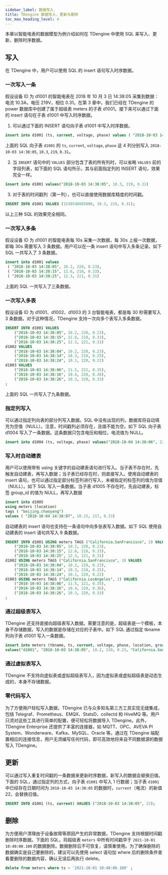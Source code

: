```yaml
---
sidebar_label: 数据写入
title: TDengine 数据写入、更新与删除
toc_max_heading_level: 4
---
```


本章以智能电表的数据模型为例介绍如何在 TDengine 中使用 SQL 来写入、更新、删除时序数据。

## 写入

在 TDengine 中，用户可以使用 SQL 的 insert 语句写入时序数据。

### 一次写入一条

假设设备 ID 为 d1001 的智能电表在 2018 年 10 月 3 日 14:38:05 采集到数据：电流 10.3A，电压 219V，相位 0.31。在第 3 章中，我们已经在 TDengine 的 power 数据库中创建了属于超级表 meters 的子表 d1001。接下来可以通过下面的 insert 语句在子表 d1001 中写入时序数据。

1. 可以通过下面的 INSERT 语句向子表 d1001 中写入时序数据。

```sql
insert into d1001 (ts, current, voltage, phase) values ( "2018-10-03 14:38:05", 10.3, 219, 0.31)
```
上面的 SQL 向子表 `d1001` 的 `ts`, `current`, `voltage`, `phase` 这 4 列分别写入 `2018-10-03 14:38:05`, `10.3`, `219`, `0.31`。

2. 当 `INSERT` 语句中的 `VALUES` 部分包含了表的所有列时，可以省略 `VALUES` 前的字段列表，如下面的 SQL 语句所示，其与前面指定列的 INSERT 语句，效果完全一样。
```sql
insert into d1001 values("2018-10-03 14:38:05", 10.3, 219, 0.31)
```

3. 对于表的时间戳列（第一列），也可以直接使用数据库精度的时间戳。

```sql
INSERT INTO d1001 VALUES (1538548685000, 10.3, 219, 0.31);
```

以上三种 SQL 的效果完全相同。

### 一次写入多条

假设设备 ID 为 d1001 的智能电表每 10s 采集一次数据，每 30s 上报一次数据，即每 30s 需要写入 3 条数据。用户可以在一条 insert 语句中写入多条记录。如下 SQL 一共写入了 3 条数据。

```sql
insert into d1001 values
 ( "2018-10-03 14:38:05", 10.2, 220, 0.23),
 ( "2018-10-03 14:38:15", 12.6, 218, 0.33),
 ( "2018-10-03 14:38:25", 12.3, 221, 0.31)
```

上面的 SQL 一共写入了三条数据。

### 一次写入多表

假设设备 ID 为 d1001、d1002、d1003 的 3 台智能电表，都是每 30 秒需要写入 3 条数据。对于这种情况，TDengine 支持一次向多个表写入多条数据。

```sql
INSERT INTO d1001 VALUES 
    ("2018-10-03 14:38:05", 10.2, 220, 0.23),
    ("2018-10-03 14:38:15", 12.6, 218, 0.33),
    ("2018-10-03 14:38:25", 12.3, 221, 0.31) 
d1002 VALUES 
    ("2018-10-03 14:38:04", 10.2, 220, 0.23),
    ("2018-10-03 14:38:14", 10.3, 218, 0.25),
    ("2018-10-03 14:38:24", 10.1, 220, 0.22)
d1003 VALUES
    ("2018-10-03 14:38:06", 11.5, 221, 0.35),
    ("2018-10-03 14:38:16", 10.4, 220, 0.36),
    ("2018-10-03 14:38:26", 10.3, 220, 0.33)
;
```

上面的 SQL 一共写入了九条数据。

### 指定列写入

可以通过指定列向表的部分列写入数据。SQL 中没有出现的列，数据库将自动填充为空值（NULL）。注意，时间戳列必须存在，且值不能为空。如下 SQL 向子表 d1004 写入了一条数据。这条数据只包含电压和相位，电流值为 NULL。

```sql
insert into d1004 (ts, voltage, phase) values("2018-10-04 14:38:06", 223, 0.29)
```

### 写入时自动建表

用户可以使用带有 using 关键字的自动建表语句进行写入。当子表不存在时，先触发自动建表，再写入数据；当子表已经存在时，则直接写入。使用自动建表的 insert 语句，也可以通过指定部分标签列进行写入，未被指定的标签列的值为空值（NULL）。如下 SQL 写入一条数据。当子表 d1005 不存在时，先自动建表，标签 group_id 的值为 NULL，再写入数据

```sql
insert into d1005
using meters (location)
tags ( "beijing.chaoyang")
values ( "2018-10-04 14:38:07", 10.15, 217, 0.33)
```
自动建表的 insert 语句也支持在一条语句中向多张表写入数据。如下 SQL 使用自动建表的 insert 语句共写入 9 条数据。

```sql
INSERT INTO d1001 USING meters TAGS ("California.SanFrancisco", 2) VALUES 
    ("2018-10-03 14:38:05", 10.2, 220, 0.23),
    ("2018-10-03 14:38:15", 12.6, 218, 0.33),
    ("2018-10-03 14:38:25", 12.3, 221, 0.31) 
d1002 USING meters TAGS ("California.SanFrancisco", 3) VALUES 
    ("2018-10-03 14:38:04", 10.2, 220, 0.23),
    ("2018-10-03 14:38:14", 10.3, 218, 0.25),
    ("2018-10-03 14:38:24", 10.1, 220, 0.22)
d1003 USING meters TAGS ("California.LosAngeles", 2) VALUES
    ("2018-10-03 14:38:06", 11.5, 221, 0.35),
    ("2018-10-03 14:38:16", 10.4, 220, 0.36),
    ("2018-10-03 14:38:26", 10.3, 220, 0.33)
;
```

### 通过超级表写入

TDengine 还支持直接向超级表写入数据。需要注意的是，超级表是一个模板，本身不存储数据，写入的数据是存储在对应的子表中。如下 SQL 通过指定 tbname 列向子表 d1001 写入一条数据。

```sql
insert into meters (tbname, ts, current, voltage, phase, location, group_id)
values("d1001", "2018-10-03 14:38:05", 10.2, 220, 0.23, "California.SanFrancisco", 2)
```
### 通过虚拟表写入

TDengine 不支持向虚拟表或虚拟超级表写入，因为虚拟表或虚拟超级表是动态生成的，本身不存储数据。

### 零代码写入

为了方便用户轻松写入数据，TDengine 已与众多知名第三方工具实现无缝集成，包括 Telegraf、Prometheus、EMQX、StatsD、collectd 和 HiveMQ 等。用户只须对这些工具进行简单的配置，便可轻松将数据导入 TDengine。此外，TDengine Enterprise 还提供了丰富的连接器，如 MQTT、OPC、AVEVA PI System、Wonderware、Kafka、MySQL、Oracle 等。通过在 TDengine 端配置相应的连接信息，用户无须编写任何代码，即可高效地将来自不同数据源的数据写入 TDengine。

## 更新

可以通过写入重复时间戳的一条数据来更新时序数据，新写入的数据会替换旧值。下面的 SQL，通过指定列的方式，向子表 `d1001` 中写入 1 行数据；当子表 `d1001` 中已经存在日期时间为 `2018-10-03 14:38:05` 的数据时，`current`（电流）的新值 22，会替换旧值。

```sql
INSERT INTO d1001 (ts, current) VALUES ("2018-10-03 14:38:05", 22);
```

## 删除

为方便用户清理由于设备故障等原因产生的异常数据，TDengine 支持根据时间戳删除时序数据。下面的 SQL，将超级表 `meters` 中所有时间戳早于 `2021-10-01 10:40:00.100` 的数据删除。数据删除后不可恢复，请慎重使用。为了确保删除的数据确实是自己要删除的，建议可以先使用 select 语句加 where 后的删除条件查看要删除的数据内容，确认无误后再执行 delete。

```sql
delete from meters where ts < '2021-10-01 10:40:00.100' ;
```
